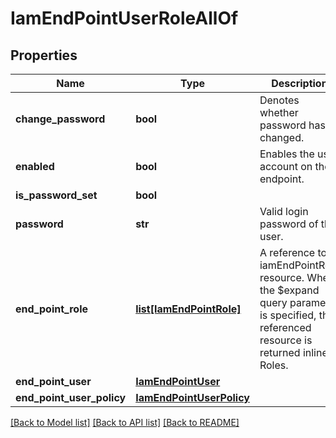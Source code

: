 # IamEndPointUserRoleAllOf

## Properties
Name | Type | Description | Notes
------------ | ------------- | ------------- | -------------
**change_password** | **bool** | Denotes whether password has changed.   | [optional] [readonly] 
**enabled** | **bool** | Enables the user account on the endpoint.   | [optional] 
**is_password_set** | **bool** |  | [optional] 
**password** | **str** | Valid login password of the user.    | [optional] 
**end_point_role** | [**list[IamEndPointRole]**](IamEndPointRole.md) | A reference to a iamEndPointRole resource. When the $expand query parameter is specified, the referenced resource is returned inline. Roles.  | [optional] 
**end_point_user** | [**IamEndPointUser**](.md) |  | [optional] 
**end_point_user_policy** | [**IamEndPointUserPolicy**](.md) |  | [optional] 

[[Back to Model list]](../README.md#documentation-for-models) [[Back to API list]](../README.md#documentation-for-api-endpoints) [[Back to README]](../README.md)


